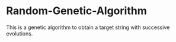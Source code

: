 # Random-Genetic-Algorithm
This is a genetic algorithm to obtain a target string with successive evolutions.
